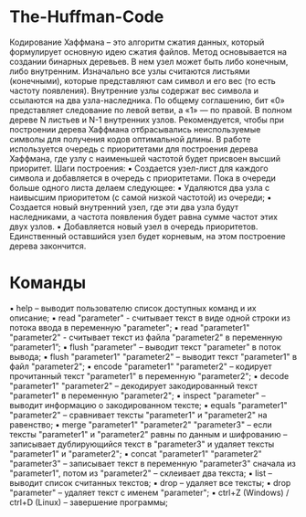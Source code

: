 # The-Huffman-Code
 Кодирование Хаффмана – это алгоритм сжатия данных, который формулирует
основную идею сжатия файлов.
Метод основывается на создании бинарных деревьев. В нем узел может быть либо
конечным, либо внутренним. Изначально все узлы считаются листьями (конечными), которые
представляют сам символ и его вес (то есть частоту появления). Внутренние узлы содержат вес
символа и ссылаются на два узла-наследника. По общему соглашению, бит «0» представляет
следование по левой ветви, а «1» — по правой. В полном дереве N листьев и N-1 внутренних
узлов. Рекомендуется, чтобы при построении дерева Хаффмана отбрасывались неиспользуемые
символы для получения кодов оптимальной длины.
В работе используется очередь с приоритетами для построения дерева Хаффмана, где узлу
с наименьшей частотой будет присвоен высший приоритет.
Шаги построения:
▪ Создается узел-лист для каждого символа и добавляется в очередь с приоритетами.
 Пока в очереди больше одного листа делаем следующее:
▪ Удаляются два узла с наивысшим приоритетом (с самой низкой частотой) из очереди;
▪ Создается новый внутренний узел, где эти два узла будут наследниками, а частота
появления будет равна сумме частот этих двух узлов.
▪ Добавляется новый узел в очередь приоритетов.
 Единственный оставшийся узел будет корневым, на этом построение дерева закончится.

# Команды
▪ help – выводит пользователю список доступных команд и их описание;
▪ read    "parameter" - считывает текст в виде одной строки из потока ввода в переменную
"parameter";
▪ read    "parameter1" "parameter2" - считывает текст из файла "parameter2" в
переменную “parameter1”;
▪ flush   "parameter" – выводит текст "parameter" в поток вывода;
▪ flush   "parameter1" "parameter2" – выводит текст "parameter1" в файл "parameter2";
▪ encode  "parameter1" "parameter2" – кодирует прочитанный текст "parameter1" в
переменную "parameter2";
▪ decode  "parameter1" "parameter2" – декодирует закодированный текст "parameter1"
в переменную "parameter2";
▪ inspect "parameter" – выводит информацию о закодированном тексте;
▪ equals  "parameter1" "parameter2" – сравнивает тексты "parameter1" и "parameter2"
на равенство;
▪ merge   "parameter1" "parameter2" "parameter3" – если тексты "parameter1" и
"parameter2" равны по данным и шифрованию – записывает дублирующийся текст в
"parameter3" и удаляет тексты "parameter1" и "parameter2";
▪ concat  "parameter1" "parameter2" "parameter3" – записывает текст в переменную
"parameter3" сначала из "parameter1", потом из "parameter2" – склеивает два текста;
▪ list – выводит список считанных текстов;
▪ drop – удаляет все тексты;
▪ drop    "parameter" – удаляет текст с именем "parameter";
▪ ctrl+Z (Windows) / ctrl+D (Linux) – завершение программы;